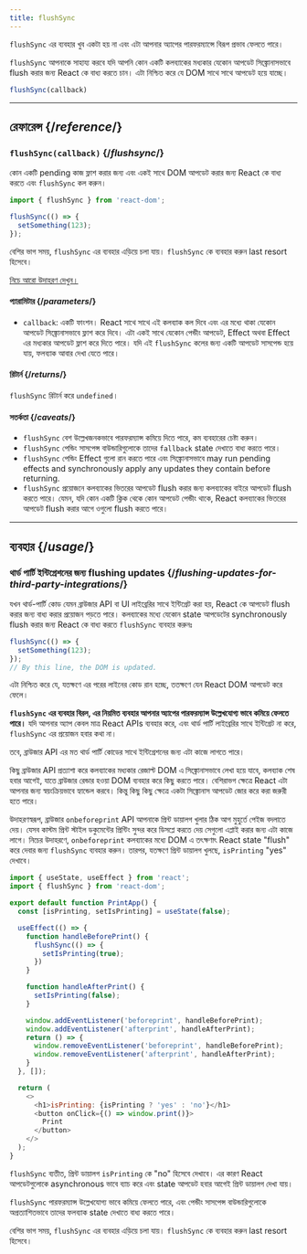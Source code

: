 ```yaml
---
title: flushSync
---
```


<Pitfall>

`flushSync` এর ব্যবহার খুব একটা হয় না এবং এটা আপনার অ্যাপের পারফরম্যান্সে বিরূপ প্রভাব ফেলতে পারে।

</Pitfall>

<Intro>

`flushSync` আপনাকে সাহায্য করবে যদি আপনি কোন একটি কলব্যাকের মধ্যকার যেকোন আপডেট সিঙ্ক্রোনাসভাবে flush করার জন্য React কে বাধ্য করতে চান। এটা নিশ্চিত করে যে DOM সাথে সাথে আপডেট হয়ে যাচ্ছে। 

```js
flushSync(callback)
```

</Intro>

<InlineToc />

---

## রেফারেন্স {/*reference*/}

### `flushSync(callback)` {/*flushsync*/}

কোন একটি pending কাজ ফ্লাশ করার জন্য এবং একই সাথে DOM আপডেট করার জন্য React কে বাধ্য করতে এবং `flushSync` কল করুন।

```js
import { flushSync } from 'react-dom';

flushSync(() => {
  setSomething(123);
});
```

বেশির ভাগ সময়, `flushSync` এর ব্যবহার এড়িয়ে চলা যায়। `flushSync` কে ব্যবহার করুন last resort হিসেবে।

[নিচে আরো উদাহরণ দেখুন।](#usage)

#### প্যারামিটার {/*parameters*/}


* `callback`: একটি ফাংশন। React সাথে সাথে এই কলব্যাক কল দিবে এবং এর মধ্যে থাকা যেকোন আপডেট সিঙ্ক্রোনাসভাবে ফ্লাশ করে দিবে। এটা একই সাথে যেকোন পেন্ডীং আপডেট, Effect অথবা Effect এর মধ্যকার আপডেট ফ্লাশ করে দিতে পারে। যদি এই `flushSync` কলের জন্য একটি আপডেট সাসপেন্ড হয়ে যায়, ফলব্যাক আবার দেখা যেতে পারে।

#### রিটার্ন {/*returns*/}

`flushSync` রিটার্ন করে `undefined`।

#### সতর্কতা {/*caveats*/}

* `flushSync` বেশ উল্লেখজনকভাবে পারফরম্যান্স কমিয়ে দিতে পারে, কম ব্যবহারের চেষ্টা করুন।
* `flushSync` পেন্ডিং সাসপেন্স বাউন্ডারিগুলোকে তাদের `fallback` state দেখাতে বাধ্য করতে পারে।
* `flushSync` পেন্ডিং Effect গুলো রান করতে পারে এবং সিঙ্ক্রোনাসভাবে  may run pending effects and synchronously apply any updates they contain before returning.
* `flushSync` প্রয়োজনে কলব্যাকের ভিতরের আপডেট flush করার জন্য কলব্যাকের বাইরে আপডেট flush করতে পারে। যেমন, যদি কোন একটি ক্লিক থেকে কোন আপডেট পেন্ডীং থাকে, React কলব্যাকের ভিতরের আপডেট flush করার আগে ওগুলো flush করতে পারে।

---

## ব্যবহার {/*usage*/}

### থার্ড পার্টি ইন্টিগ্রেশনের জন্য flushing updates {/*flushing-updates-for-third-party-integrations*/}

যখন থার্ড-পার্টি কোড যেমন ব্রাউজার API বা UI লাইব্রেরির সাথে ইন্টিগ্রেট করা হয়, React কে আপডেট flush করার জন্য বাধ্য করার প্রয়োজন পড়তে পারে। কলব্যাকের মধ্যে যেকোন <CodeStep step={1}>state আপডেটের</CodeStep> synchronously flush করার জন্য React কে বাধ্য করতে `flushSync` ব্যবহার করুনঃ

```js [[1, 2, "setSomething(123)"]]
flushSync(() => {
  setSomething(123);
});
// By this line, the DOM is updated.
```

এটা নিশ্চিত করে যে, যতক্ষণে এর পরের লাইনের কোড রান হচ্ছে, ততক্ষণে যেন React DOM আপডেট করে ফেলে।

**`flushSync` এর ব্যবহার বিরল, এর নিয়মিত ব্যবহার আপনার অ্যাপের পারফরম্যান্স উল্লেখযোগ্য ভাবে কমিয়ে ফেলতে পারে।** যদি আপনার অ্যাপ কেবল মাত্র React APIs ব্যবহার করে, এবং থার্ড পার্টি লাইব্রেরির সাথে ইন্টিগ্রেট না করে, `flushSync` এর প্রয়োজন হবার কথা না।

তবে, ব্রাউজার API এর মত থার্ড পার্টি কোডের সাথে ইন্টিগ্রেশনের জন্য এটা কাজে লাগতে পারে।

কিছু ব্রাউজার API প্রত্যাশা করে কলব্যাকের মধ্যকার রেজাল্ট DOM এ সিঙ্ক্রোনাসভাবে লেখা হয়ে যাবে, কলব্যাক শেষ হবার আগেই, যাতে ব্রাউজার রেন্ডার হওয়া DOM ব্যবহার করে কিছু করতে পারে। বেশিরাভগ ক্ষেত্রে React এটা আপনার জন্য স্বয়ংক্রিয়ভাবে হ্যান্ডেল করবে। কিন্তু কিছু কিছু ক্ষেত্রে একটা সিঙ্ক্রোনাস আপডেট জোর করে করা জরুরী হতে পারে।

উদাহরণস্বরূপ, ব্রাউজার `onbeforeprint` API আপনাকে প্রিন্ট ডায়ালগ খুলার ঠিক আগ মুহুর্তে পেইজ বদলাতে দেয়। যেসব কাস্টম প্রিন্ট স্টাইল ডকুমেন্টের প্রিন্টিং সুন্দর করে ডিসপ্লে করতে দেয় সেগুলো এপ্লাই করার জন্য এটা কাজে লাগে। নিচের উদাহরণে, `onbeforeprint` কলব্যাকের মধ্যে DOM এ তৎক্ষণাৎ React state "flush" করে দেবার জন্য `flushSync` ব্যবহার করুন। তারপর, যতক্ষণে প্রিন্ট ডায়ালগ খুলছে, `isPrinting` "yes" দেখাবে।

<Sandpack>

```js App.js active
import { useState, useEffect } from 'react';
import { flushSync } from 'react-dom';

export default function PrintApp() {
  const [isPrinting, setIsPrinting] = useState(false);

  useEffect(() => {
    function handleBeforePrint() {
      flushSync(() => {
        setIsPrinting(true);
      })
    }

    function handleAfterPrint() {
      setIsPrinting(false);
    }

    window.addEventListener('beforeprint', handleBeforePrint);
    window.addEventListener('afterprint', handleAfterPrint);
    return () => {
      window.removeEventListener('beforeprint', handleBeforePrint);
      window.removeEventListener('afterprint', handleAfterPrint);
    }
  }, []);

  return (
    <>
      <h1>isPrinting: {isPrinting ? 'yes' : 'no'}</h1>
      <button onClick={() => window.print()}>
        Print
      </button>
    </>
  );
}
```

</Sandpack>

`flushSync` ব্যতীত, প্রিন্ট ডায়ালগ `isPrinting` কে "no" হিসেবে দেখাবে। এর কারণ React আপডেটগুলোকে asynchronous ভাবে ব্যাচ করে এবং state আপডেট হবার আগেই প্রিন্ট ডায়ালগ দেখা যায়।

<Pitfall>

`flushSync` পারফরম্যান্স উল্লেখযোগ্য ভাবে কমিয়ে ফেলতে পারে, এবং পেন্ডীং সাসপেন্স বাউন্ডারিগুলোকে অপ্রত্যাশিতভাবে তাদের ফলব্যাক state দেখাতে বাধ্য করতে পারে।

বেশির ভাগ সময়, `flushSync` এর ব্যবহার এড়িয়ে চলা যায়। `flushSync` কে ব্যবহার করুন last resort হিসেবে।

</Pitfall>
